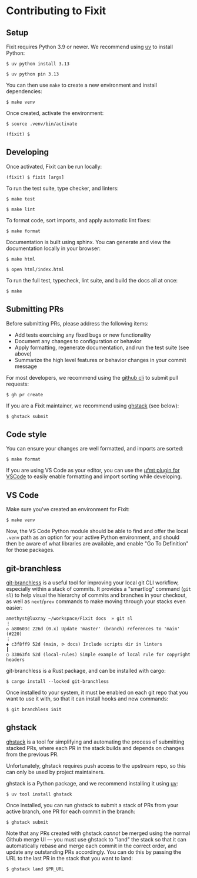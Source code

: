# Contributing to Fixit

## Setup

Fixit requires Python 3.9 or newer. We recommend using [uv][] to install Python:

```shell-session
$ uv python install 3.13

$ uv python pin 3.13
```

You can then use `make` to create a new environment and install dependencies:

```shell-session
$ make venv
```

Once created, activate the environment:

```shell-session
$ source .venv/bin/activate

(fixit) $
```

## Developing

Once activated, Fixit can be run locally:

```shell-session
(fixit) $ fixit [args]
```

To run the test suite, type checker, and linters:

```shell-session
$ make test

$ make lint
```

To format code, sort imports, and apply automatic lint fixes:

```shell-session
$ make format
```

Documentation is built using sphinx. You can generate and view the documentation
locally in your browser:

```shell-session
$ make html

$ open html/index.html
```

To run the full test, typecheck, lint suite, and build the docs all at once:

```shell-session
$ make
```


## Submitting PRs

Before submitting PRs, please address the following items:

- Add tests exercising any fixed bugs or new functionality
- Document any changes to configuration or behavior
- Apply formatting, regenerate documentation, and run the test suite (see above)
- Summarize the high level features or behavior changes in your commit message

For most developers, we recommend using the [github cli][gh] to submit pull
requests:

```shell-session
$ gh pr create
```

If you are a Fixit maintainer, we recommend using [ghstack][] (see below):

```shell-session
$ ghstack submit
```

## Code style

You can ensure your changes are well formatted, and imports are sorted:

```shell-session
$ make format
```

If you are using VS Code as your editor, you can use the
[µfmt plugin for VSCode](https://marketplace.visualstudio.com/items?itemName=omnilib.ufmt)
to easily enable formatting and import sorting while developing.


## VS Code

Make sure you've created an environment for Fixit:

```shell-session
$ make venv
```

Now, the VS Code Python module should be able to find and offer the local
`.venv` path as an option for your active Python environment, and should then
be aware of what libraries are available, and enable "Go To Definition" for
those packages.


## git-branchless

[git-branchless](https://github.com/arxanas/git-branchless) is a useful tool
for improving your local git CLI workflow, especially within a stack of commits.
It provides a "smartlog" command (`git sl`) to help visual the hierarchy of
commits and branches in your checkout, as well as `next`/`prev` commands to
make moving through your stacks even easier:

```shell-session
amethyst@luxray ~/workspace/Fixit docs  » git sl
⋮
◇ a80603c 226d (0.x) Update 'master' (branch) references to 'main' (#220)
⋮
◆ c3f8ff9 52d (main, ᐅ docs) Include scripts dir in linters
┃
◯ 33863f4 52d (local-rules) Simple example of local rule for copyright headers
```

git-branchless is a Rust package, and can be installed with cargo:

```shell-session
$ cargo install --locked git-branchless
```

Once installed to your system, it must be enabled on each git repo that you
want to use it with, so that it can install hooks and new commands:

```shell-session
$ git branchless init
```


## ghstack

[ghstack][] is a tool for simplifying and
automating the process of submitting stacked PRs, where each PR in the stack
builds and depends on changes from the previous PR.

Unfortunately, ghstack requires push access to the upstream repo, so this can
only be used by project maintainers.

ghstack is a Python package, and we recommend installing it using [uv][]:

```shell-session
$ uv tool install ghstack
```

Once installed, you can run ghstack to submit a stack of PRs from your active
branch, one PR for each commit in the branch:

```shell-session
$ ghstack submit
```

Note that any PRs created with ghstack *cannot* be merged using the normal
Github merge UI — you must use ghstack to "land" the stack so that it can
automatically rebase and merge each commit in the correct order, and update
any outstanding PRs accordingly. You can do this by passing the URL to the
last PR in the stack that you want to land:

```shell-session
$ ghstack land $PR_URL
```

[gh]: https://cli.github.com/
[ghstack]: https://github.com/ezyang/ghstack
[pipx]: https://pypa.github.io/pipx/
[uv]: https://docs.astral.sh/uv/
